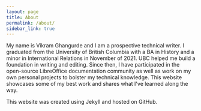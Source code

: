 ```yaml
---
layout: page
title: About
permalink: /about/
sidebar_link: true
---
```


My name is Vikram Ghangurde and I am a prospective technical writer. I graduated from the University of British Columbia with a BA in History and a minor in International Relations in November of 2021. UBC helped me build a foundation in writing and editing. Since then, I have participated in the open-source LibreOffice documentation community as well as work on my own personal projects to bolster my technical knowledge. This website showcases some of my best work and shares what I've learned along the way.

This website was created using Jekyll and hosted on GitHub.
